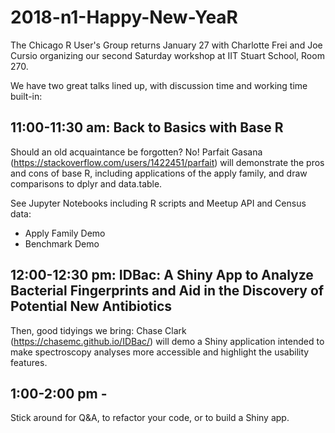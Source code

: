 # 2018-n1-Happy-New-YeaR

The Chicago R User's Group returns January 27 with Charlotte Frei and Joe Cursio organizing our second Saturday workshop at IIT Stuart School, Room 270.

We have two great talks lined up, with discussion time and working time built-in:

## 11:00-11:30 am: Back to Basics with Base R

Should an old acquaintance be forgotten? No! Parfait Gasana (https://stackoverflow.com/users/1422451/parfait) will demonstrate the pros and cons of base R, including applications of the apply family, and draw comparisons to dplyr and data.table.

See Jupyter Notebooks including R scripts and Meetup API and Census data:

- Apply Family Demo
- Benchmark Demo

## 12:00-12:30 pm: IDBac: A Shiny App to Analyze Bacterial Fingerprints and Aid in the Discovery of Potential New Antibiotics

Then, good tidyings we bring: Chase Clark (https://chasemc.github.io/IDBac/) will demo a Shiny application intended to make spectroscopy analyses more accessible and highlight the usability features.

## 1:00-2:00 pm - 
Stick around for Q&A, to refactor your code, or to build a Shiny app.

